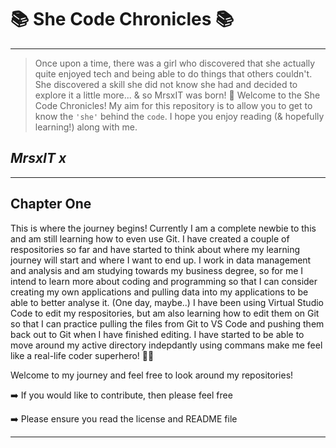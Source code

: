 # 📚 She Code Chronicles 📚

---
>Once upon a time, there was a girl who discovered that she actually quite enjoyed tech and being able to do things that others couldn't. She discovered a skill she did not know she had and decided to explore it a little more...
& so MrsxIT was born! 👶
>Welcome to the She Code Chronicles! My aim for this repository is to allow you to get to know the ```'she'``` behind the ```code```. I hope you enjoy reading (& hopefully learning!) along with me.

*MrsxIT x*
---

---
## Chapter One

This is where the journey begins! Currently I am a complete newbie to this and am still learning how to even use Git. I have created a couple of respositories so far and have started to think about where my learning journey will start and where I want to end up. I work in data management and analysis and am studying towards my business degree, so for me I intend to learn more about coding and programming so that I can consider creating my own applications and pulling data into my applications to be able to better analyse it. (One day, maybe..)
I have been using Virtual Studio Code to edit my respositories, but am also learning how to edit them on Git so that I can practice pulling the files from Git to VS Code and pushing them back out to Git when I have finished editing. I have started to be able to move around my active directory indepdantly using commans make me feel like a real-life coder superhero! 🦸‍♀️

Welcome to my journey and feel free to look around my repositories!

➡️ If you would like to contribute, then please feel free

➡️ Please ensure you read the license and README file

---
